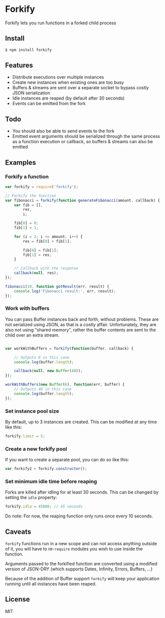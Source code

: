 # Forkify

Forkify lets you run functions in a forked child process

## Install

```bash
$ npm install forkify
```

## Features

* Distribute executions over multiple instances
* Create new instances when existing ones are too busy
* Buffers & streams are sent over a separate socket
  to bypass costly JSON serialization
* Idle instances are reaped (by default after 30 seconds)
* Events can be emitted from the fork

## Todo

* You should also be able to send events to the fork
* Emitted event arguments should be serialized through the same process as
  a function execution or callback, so buffers & streams can also be emitted

## Examples

### Forkify a function

```javascript
var forkify = require('forkify');

// Forkify the function
var fibonacci = forkify(function generateFibonacci(amount, callback) {
    var fib = [],
        res,
        i;

    fib[0] = 0;
    fib[1] = 1;

    for (i = 2; i <= amount; i++) {
        res = fib[0] + fib[1];

        fib[0] = fib[1];
        fib[1] = res;
    }

    // Callback with the response
    callback(null, res);
});

fibonacci(10, function gotResult(err, result) {
    console.log('Fibonacci result:', err, result);
});
```

### Work with buffers

You can pass Buffer instances back and forth, without problems.
These are not serialized using JSON, as that is a costly affair.
Unfortunately, they are also not using "shared memory", rather the buffer contents are sent to the child over an extra stream.

```javascript

var workWithBuffers = forkify(function(buffer, callback) {

    // Outputs 6 in this case
    console.log(buffer.length);

    callback(null, new Buffer(40));
});

workWithBuffers(new Buffer(6), function(err, buffer) {
    // Outputs 40 in this case
    console.log(buffer.length);
});
```

### Set instance pool size

By default, up to 3 instances are created. This can be modified at any time like this:

```javascript
forkify.limit = 5;
```

### Create a new forkify pool

If you want to create a separate pool, you can do so like this:

```javascript
var forkify2 = forkify.constructor();
```

### Set minimum idle time before reaping

Forks are killed after idling for at least 30 seconds.
This can be changed by setting the `idle` property:

```javascript
forkify.idle = 45000; // 45 seconds
```

Do note: For now, the reaping function only runs once every 10 seconds.

## Caveats

`forkify` functions run in a new scope and can not access anything outside of it, you will have to re-`require` modules you wish to use inside the function.

Arguments passed to the forkified function are converted using a modified version of JSON-DRY (which supports Dates, Infinity, Errors, Buffers, ...)

Because of the addition of Buffer support `forkify` will keep your application running until all instances have been reaped.

## License

MIT